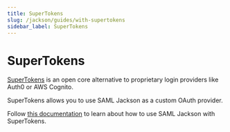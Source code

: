 ```yaml
---
title: SuperTokens
slug: /jackson/guides/with-supertokens
sidebar_label: SuperTokens
---
```


# SuperTokens

[SuperTokens](https://supertokens.com/) is an open core alternative to proprietary login providers like Auth0 or AWS Cognito.

SuperTokens allows you to use SAML Jackson as a custom OAuth provider.

Follow [this documentation](https://supertokens.com/docs/thirdpartyemailpassword/common-customizations/saml/with-boxyhq/integration-steps) to learn about how to use SAML Jackson with SuperTokens.
